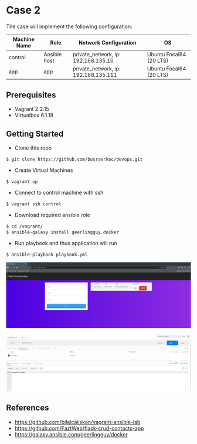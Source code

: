 # Case 2

The case will implement the following configuration:


| Machine  Name | Role          | Network Configuration                  | OS                         |
|---------------|---------------|----------------------------------------|----------------------------|
| control       | Ansible  host | private_network, ip: 192.168.135.10    | Ubuntu Focal64 (20 LTS)   |
| app           | app           | private_network, ip: 192.168.135.111   | Ubuntu Focal64 (20 LTS)   |


## Prerequisites

* Vagrant 2.2.15 
* Virtualbox 6.1.18

## Getting Started

* Clone this repo

```
$ git clone https://github.com/busraerkoc/devops.git
```

* Create Virtual Machines

```
$ vagrant up
```

* Connect to control machine with ssh

```
$ vagrant ssh control
```

* Download required ansible role

```
$ cd /vagrant/
$ ansible-galaxy install geerlingguy.docker
```

* Run playbook and thus application will run

```* 
$ ansible-playbook playbook.yml
```
![app](docs/app.png)

![hosgeldin_devops](docs/hosgeldin_devops.png)

## References

* https://github.com/bilalcaliskan/vagrant-ansible-lab
* https://github.com/FaztWeb/flask-crud-contacts-app
* https://galaxy.ansible.com/geerlingguy/docker